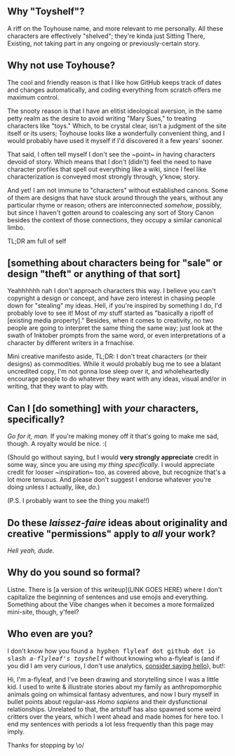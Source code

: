 ## Why "Toyshelf"?
A riff on the Toyhouse name, and more relevant to me personally. All these characters are effectively "shelved"; they're kinda just Sitting There, Existing, not taking part in any ongoing or previously-certain story.

## Why not use Toyhouse?
The cool and friendly reason is that I like how GitHub keeps track of dates and changes automatically, and coding everything from scratch offers me maximum control.

The snooty reason is that I have an elitist ideological aversion, in the same petty realm as the desire to avoid writing "Mary Sues," to treating characters like "toys." Which, to be crystal clear, isn't a judgment of the site itself or its users; Toyhouse looks like a wonderfully convenient thing, and I would probably have used it myself if I'd discovered it a few years' sooner.

That said, I often tell myself I don't see the ~point~ in having characters devoid of story. Which means that I don't (didn't) feel the need to have character profiles that spell out everything like a wiki, since I feel like characterization is conveyed most strongly through, y'know, story.

And yet! I am not immune to "characters" without established canons. Some of them are designs that have stuck around through the years, without any particular rhyme or reason; others are interconnected *somehow*, possibly, but since I haven't gotten around to coalescing any sort of Story Canon besides the context of those connections, they occupy a similar canonical limbo.

TL;DR am full of self

## \[something about characters being for "sale" or design "theft" or anything of that sort]
Yeahhhhhh nah I don't approach characters this way. I believe you can't copyright a design or concept, and have zero interest in chasing people down for "stealing" my ideas. Hell, if you're inspired by something I do, I'd probably love to see it! Most of *my* stuff started as "basically a ripoff of \[existing media property]." Besides, when it comes to creativity, no two people are going to interpret the same thing the same way; just look at the swath of Inktober prompts from the same word, or even interpretations of a character by different writers in a frnachise.

Mini creative manifesto aside, TL;DR: I don't treat characters (or their designs) as commodities. While it would probably bug me to see a blatant uncredited copy, I'm not gonna lose sleep over it, and wholeheartedly encourage people to do whatever they want with any ideas, visual and/or in writing, that they want to play with.

## Can I \[do something] with *your* characters, specifically?
*Go for it, man.* If you're making money off it that's going to make me sad, though. A royalty would be nice. <span style="inline-block;">:(</span>

(Should go without saying, but I would **very strongly appreciate** credit in some way, since you are using *my thing specifically*. I would appreciate credit for looser ~inspiration~ too, as covered above, but recognize that's a lot more tenuous. And please don't suggest I endorse whatever you're doing unless I actually, like, *do*.)

(P.S. I probably want to see the thing you make!!)

## Do these *laissez-faire* ideas about originality and creative "permissions" apply to *all* your work?

*Hell yeah, dude.*

## Why do you sound so formal?

Listne. There is [a version of this writeup](LINK GOES HERE) where I don't capitalize the beginning of sentences and use emojis and everything. Something about the Vibe changes when it becomes a more formalized mini-site, though, y'feel?

## Who even are you?
I don't know how you found <span style="font-family:monospace;">a hyphen flyleaf dot github dot io slash *a-flyleaf's toyshelf*</span> without knowing who a-flyleaf is (and if you did I am very curious, I don't use analytics, [consider saying hello](https://a-flyleaf.github.io/about#obligatory-contact-section)), but!:

Hi, I'm a-flyleaf, and I've been drawing and storytelling since I was a little kid. I used to write & illustrate stories about my family as anthropomorphic animals going on whimsical fantasy adventures, and now I bury myself in bullet points about regular-ass *Homo sapiens* and their dysfunctional relationships. Unrelated to that, the artstuff has also spawned some weird critters over the years, which I went ahead and made homes for here too. I end my sentences with periods a lot less frequently than this page may imply.

Thanks for stopping by <span style="display:inline-block;">\o/</span>